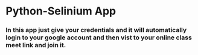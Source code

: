 # Python-Selinium App
### In this app just give your credentials and it will automatically login to your google account and then vist to your online class meet link and join it.
